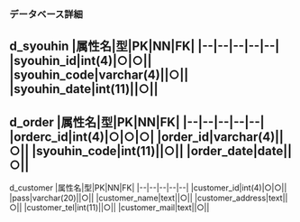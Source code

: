 ### データベース詳細

 d_syouhin
|属性名|型|PK|NN|FK|
|--|--|--|--|--|
|syouhin_id|int(4)|○|○||
|syouhin_code|varchar(4)||○||
|syouhin_date|int(11)||○||
---
 d_order
|属性名|型|PK|NN|FK|
|--|--|--|--|--|
|orderc_id|int(4)|○|○|○|
|order_id|varchar(4)||○||
|syouhin_code|int(11)||○||
|order_date|date||○||
---
 d_customer
|属性名|型|PK|NN|FK|
|--|--|--|--|--|
|customer_id|int(4)|○|○||
|pass|varchar(20)||○||
|customer_name|text||○||
|customer_address|text||○||
|customer_tel|int(11)||○||
|customer_mail|text||○||
